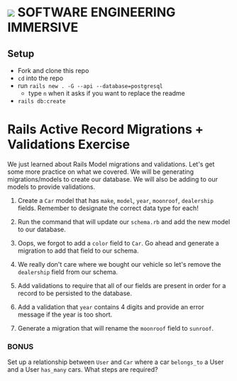 # ![](https://ga-dash.s3.amazonaws.com/production/assets/logo-9f88ae6c9c3871690e33280fcf557f33.png) SOFTWARE ENGINEERING IMMERSIVE

## Setup

 - Fork and clone this repo
 - `cd` into the repo
 - run `rails new . -G --api --database=postgresql`
    - type `n` when it asks if you want to replace the readme
 - `rails db:create`

# Rails Active Record Migrations + Validations Exercise
 We just learned about Rails Model migrations and validations. Let's get some more practice on what we covered. We will be generating migrations/models to create our database. We will also be adding to our models to provide validations.
 

1.  Create a `Car` model that has `make`, `model`, `year`, `moonroof`, `dealership` fields. Remember to designate the correct data type for each!

2. Run the command that will update our	`schema.rb` and add the new model to our database.

3. Oops, we forgot to add a `color` field to `Car`. Go ahead and generate a migration to add that field to our schema.

4. We really don't care where we bought our vehicle so let's remove the `dealership` field from our schema.

5. Add validations to require that all of our fields are present in order for a record to be persisted to the database. 

6. Add a validation that `year` contains 4 digits and provide an error message if the year is too short.

7. Generate a migration that will rename the `moonroof` field to `sunroof`.

### BONUS

Set up a relationship between `User` and `Car` where a car `belongs_to` a User and a User `has_many` cars. What steps are required?


 
 
 

